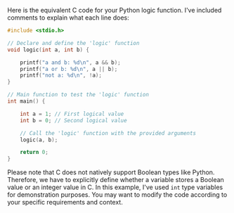 Here is the equivalent C code for your Python logic function. I've included comments to explain what each line does:

```c
#include <stdio.h>

// Declare and define the 'logic' function
void logic(int a, int b) {

    printf("a and b: %d\n", a && b);
    printf("a or b: %d\n", a || b);
    printf("not a: %d\n", !a);
}

// Main function to test the 'logic' function
int main() {

    int a = 1; // First logical value
    int b = 0; // Second logical value

    // Call the 'logic' function with the provided arguments
    logic(a, b);

    return 0;
}
```

Please note that C does not natively support Boolean types like Python. Therefore, we have to explicitly define whether a variable stores a Boolean value or an integer value in C. In this example, I've used `int` type variables for demonstration purposes. You may want to modify the code according to your specific requirements and context.
